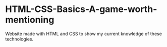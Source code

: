 # HTML-CSS-Basics-A-game-worth-mentioning
Website made with HTML and CSS to show my current knowledge of these technologies.
